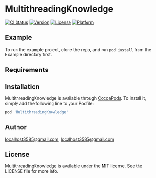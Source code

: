# MultithreadingKnowledge

[![CI Status](https://img.shields.io/travis/localhost3585@gmail.com/MultithreadingKnowledge.svg?style=flat)](https://travis-ci.org/localhost3585@gmail.com/MultithreadingKnowledge)
[![Version](https://img.shields.io/cocoapods/v/MultithreadingKnowledge.svg?style=flat)](https://cocoapods.org/pods/MultithreadingKnowledge)
[![License](https://img.shields.io/cocoapods/l/MultithreadingKnowledge.svg?style=flat)](https://cocoapods.org/pods/MultithreadingKnowledge)
[![Platform](https://img.shields.io/cocoapods/p/MultithreadingKnowledge.svg?style=flat)](https://cocoapods.org/pods/MultithreadingKnowledge)

## Example

To run the example project, clone the repo, and run `pod install` from the Example directory first.

## Requirements

## Installation

MultithreadingKnowledge is available through [CocoaPods](https://cocoapods.org). To install
it, simply add the following line to your Podfile:

```ruby
pod 'MultithreadingKnowledge'
```

## Author

localhost3585@gmail.com, localhost3585@gmail.com

## License

MultithreadingKnowledge is available under the MIT license. See the LICENSE file for more info.

